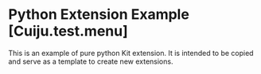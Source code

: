 # Python Extension Example [Cuiju.test.menu]

This is an example of pure python Kit extension. It is intended to be copied and serve as a template to create new extensions.

